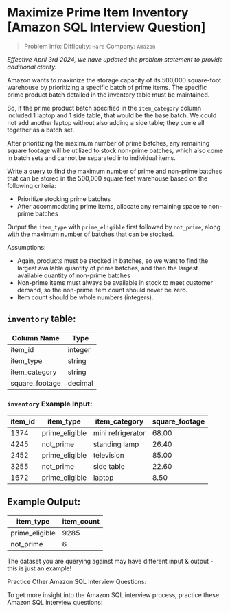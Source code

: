 # Maximize Prime Item Inventory [Amazon SQL Interview Question]

> Problem info:
> Difficulty: `Hard`
> Company: `Amazon`

*Effective April 3rd 2024, we have updated the problem statement to provide additional clarity.*

Amazon wants to maximize the storage capacity of its 500,000 square-foot warehouse by prioritizing a specific batch of prime items. The specific prime product batch detailed in the inventory table must be maintained.

So, if the prime product batch specified in the `item_category` column included 1 laptop and 1 side table, that would be the base batch. We could not add another laptop without also adding a side table; they come all together as a batch set.

After prioritizing the maximum number of prime batches, any remaining square footage will be utilized to stock non-prime batches, which also come in batch sets and cannot be separated into individual items.

Write a query to find the maximum number of prime and non-prime batches that can be stored in the 500,000 square feet warehouse based on the following criteria:
- Prioritize stocking prime batches
- After accommodating prime items, allocate any remaining space to non-prime batches

Output the `item_type` with `prime_eligible` first followed by `not_prime`, along with the maximum number of batches that can be stocked.

Assumptions:
- Again, products must be stocked in batches, so we want to find the largest available quantity of prime batches, and then the largest available quantity of non-prime batches
- Non-prime items must always be available in stock to meet customer demand, so the non-prime item count should never be zero.
- Item count should be whole numbers (integers).

## `inventory` table:

| Column Name | Type |
| --- | --- |
| item_id | integer |
| item_type | string |
| item_category | string |
| square_footage | decimal |

### `inventory` Example Input:

| item_id | item_type | item_category | square_footage |
| --- | --- | --- | --- |
| 1374 | prime_eligible | mini refrigerator | 68.00 |
| 4245 | not_prime | standing lamp | 26.40 |
| 2452 | prime_eligible | television | 85.00 |
| 3255 | not_prime | side table | 22.60 |
| 1672 | prime_eligible | laptop | 8.50 |

## Example Output:

| item_type | item_count |
| --- | --- |
| prime_eligible | 9285 |
| not_prime | 6 |

The dataset you are querying against may have different input & output - this is just an example!

Practice Other Amazon SQL Interview Questions:

To get more insight into the Amazon SQL interview process, practice these Amazon SQL interview questions:
